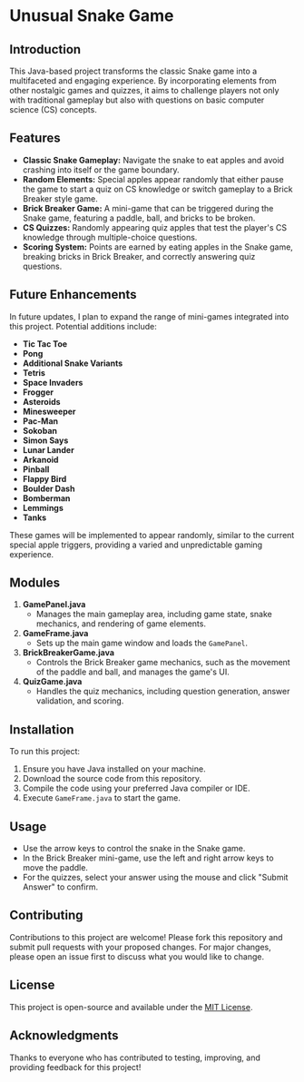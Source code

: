 # Unusual Snake Game

## Introduction
This Java-based project transforms the classic Snake game into a multifaceted and engaging experience. By incorporating elements from other nostalgic games and quizzes, it aims to challenge players not only with traditional gameplay but also with questions on basic computer science (CS) concepts.

## Features
- **Classic Snake Gameplay:** Navigate the snake to eat apples and avoid crashing into itself or the game boundary.
- **Random Elements:** Special apples appear randomly that either pause the game to start a quiz on CS knowledge or switch gameplay to a Brick Breaker style game.
- **Brick Breaker Game:** A mini-game that can be triggered during the Snake game, featuring a paddle, ball, and bricks to be broken.
- **CS Quizzes:** Randomly appearing quiz apples that test the player's CS knowledge through multiple-choice questions.
- **Scoring System:** Points are earned by eating apples in the Snake game, breaking bricks in Brick Breaker, and correctly answering quiz questions.

## Future Enhancements
In future updates, I plan to expand the range of mini-games integrated into this project. Potential additions include:
- **Tic Tac Toe**
- **Pong**
- **Additional Snake Variants**
- **Tetris**
- **Space Invaders**
- **Frogger**
- **Asteroids**
- **Minesweeper**
- **Pac-Man**
- **Sokoban**
- **Simon Says**
- **Lunar Lander**
- **Arkanoid**
- **Pinball**
- **Flappy Bird**
- **Boulder Dash**
- **Bomberman**
- **Lemmings**
- **Tanks**

These games will be implemented to appear randomly, similar to the current special apple triggers, providing a varied and unpredictable gaming experience.

## Modules
1. **GamePanel.java**
   - Manages the main gameplay area, including game state, snake mechanics, and rendering of game elements.
2. **GameFrame.java**
   - Sets up the main game window and loads the `GamePanel`.
3. **BrickBreakerGame.java**
   - Controls the Brick Breaker game mechanics, such as the movement of the paddle and ball, and manages the game's UI.
4. **QuizGame.java**
   - Handles the quiz mechanics, including question generation, answer validation, and scoring.

## Installation
To run this project:
1. Ensure you have Java installed on your machine.
2. Download the source code from this repository.
3. Compile the code using your preferred Java compiler or IDE.
4. Execute `GameFrame.java` to start the game.

## Usage
- Use the arrow keys to control the snake in the Snake game.
- In the Brick Breaker mini-game, use the left and right arrow keys to move the paddle.
- For the quizzes, select your answer using the mouse and click "Submit Answer" to confirm.

## Contributing
Contributions to this project are welcome! Please fork this repository and submit pull requests with your proposed changes. For major changes, please open an issue first to discuss what you would like to change.

## License
This project is open-source and available under the [MIT License](LICENSE.md).

## Acknowledgments
Thanks to everyone who has contributed to testing, improving, and providing feedback for this project!
